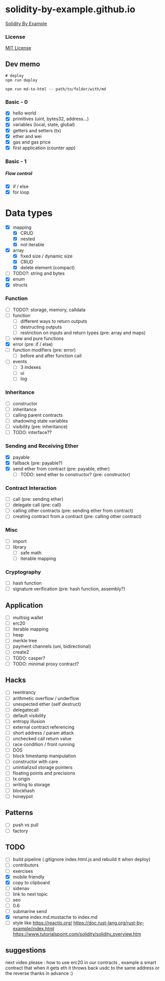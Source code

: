 # solidity-by-example.github.io

[Solidity By Example](https://solidity-by-example.org)

### License

[MIT License](LICENSE)

## Dev memo

```shell
# deploy
npm run deploy

npm run md-to-html -- path/to/folder/with/md
```

### Basic - 0

- [x] hello world
- [x] primitives (uint, bytes32, address...)
- [x] variables (local, state, global)
- [x] getters and setters (tx)
- [x] ether and wei
- [x] gas and gas price
- [x] first application (counter app)

### Basic - 1

##### Flow control

- [x] if / else
- [x] for loop

# Data types

- [x] mapping
  - [x] CRUD
  - [x] nested
  - [x] not iterable
- [x] array
  - [x] fixed size / dynamic size
  - [x] CRUD
  - [x] delete element (compact)
- [ ] TODO?: string and bytes
- [x] enum
- [x] structs

### Function

- [ ] TODO?: storage, memory, calldata
- [ ] function
  - [ ] different ways to return outputs
  - [ ] destructing outputs
  - [ ] restriction on inputs and return types (pre: array and maps)
- [ ] view and pure functions
- [x] error (pre: if / else)
- [ ] function modifiers (pre: error)
  - [ ] before and after function call
- [ ] events
  - [ ] 3 indexes
  - [ ] ui
  - [ ] log

### Inheritance

- [ ] constructor
- [ ] inheritance
- [ ] calling parent contracts
- [ ] shadowing state variables
- [ ] visibility (pre: inheritance)
- [ ] TODO: interface??

### Sending and Receiving Ether

- [x] payable
- [x] fallback (pre: payable?)
- [x] send ether from contract (pre: payable, ether)
  - [ ] TODO: send ether to constructor? (pre: constructor)

### Contract Interaction

- [ ] call (pre: sending ether)
- [ ] delegate call (pre: call)
- [ ] calling other contracts (pre: sending ether from contract)
- [ ] creating contract from a contract (pre: calling other contract)

### Misc

- [ ] import
- [ ] library
  - [ ] safe math
  - [ ] iterable mapping

### Cryptography

- [ ] hash function
- [ ] signature verification (pre: hash function, assembly?)

## Application

- [ ] multisig wallet
- [ ] erc20
- [ ] iterable mapping
- [ ] heap
- [ ] merkle tree
- [ ] payment channels (uni, bidirectional)
- [ ] create2
- [ ] TODO: casper?
- [ ] TODO: minimal proxy contract?

## Hacks

- [ ] reentrancy
- [ ] arithmetic overflow / underflow
- [ ] unexpected ether (self destruct)
- [ ] delegatecall
- [ ] default visibility
- [ ] entropy illusion
- [ ] external contract referencing
- [ ] short address / param attack
- [ ] unchecked call return value
- [ ] race condition / front running
- [ ] DOS
- [ ] block timestamp manipulation
- [ ] constructor with care
- [ ] unintializsd storage pointers
- [ ] floating points and precisions
- [ ] tx.origin
- [ ] writing to storage
- [ ] blockhash
- [ ] honeypot

## Patterns

- [ ] push vs pull
- [ ] factory

## TODO

- [ ] build pipeline (.gitignore index.html.js and rebuild it when deploy)
- [ ] contributors
- [ ] exercises
- [x] mobile friendly
- [x] copy to clipboard
- [ ] sidenav
- [ ] link to next topic
- [ ] seo
- [ ] 0.6
- [ ] submarine send
- [x] rename index.md.mustache to index.md
- [ ] style like
      https://reactjs.org/
      https://doc.rust-lang.org/rust-by-example/index.html
      https://www.tutorialspoint.com/solidity/solidity_overview.htm

## suggestions

next video please : how to use erc20 in our contracts , example a smart contract that when it gets eth it throws back usdc to the same address or the reverse
thanks in advance :)

